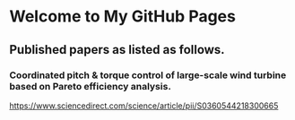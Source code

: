 # Welcome to My GitHub Pages

## Published papers as listed as follows.

### Coordinated pitch & torque control of large-scale wind turbine based on Pareto efficiency analysis.
https://www.sciencedirect.com/science/article/pii/S0360544218300665
